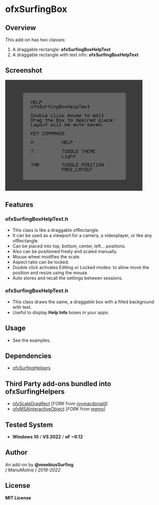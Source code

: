 # ofxSurfingBox

## Overview
This add-on has two classes: 
1. A draggable rectangle: **ofxSurfingBoxHelpText** 
2. A draggable rectangle with text info: **ofxSurfingBoxHelpText**

## Screenshot
![](/readme_images/Capture.PNG)

## Features

### ofxSurfingBoxHelpText.h
- This class is like a draggable ofRectangle.
- It can be used as a viewport for a camera, a videoplayer, or like any ofRectangle.
- Can be placed into top, bottom, center, left... positions.
- Also can be positioned freely and scaled manually.
- Mouse wheel modifies the scale.
- Aspect ratio can be locked.
- Double click activates Editing or Locked modes: to allow move the position and resize using the mouse.
- Auto stores and recall the settings between sessions.

### ofxSurfingBoxHelpText.h
- This class draws the same, a draggable box with a filled background with text.
- Useful to display **Help Info** boxes in your apps.

## Usage
- See the examples.

## Dependencies
* [ofxSurfingHelpers](https://github.com/moebiussurfing/ofxSurfingHelpers)  

## Third Party add-ons bundled into **ofxSurfingHelpers**
* [ofxScaleDragRect](https://github.com/moebiussurfing/ofxScaleDragRect) [_FORK_ from [roymacdonald](https://github.com/roymacdonald/ofxScaleDragRect)]  
* [ofxMSAInteractiveObject](https://github.com/moebiussurfing/ofxMSAInteractiveObject) [_FORK_ from [memo](https://github.com/memo/ofxMSAInteractiveObject)]  

## Tested System
* **Windows 10** / **VS 2022** / **oF ~0.12**

## Author
An add-on by **@moebiusSurfing**  
*( ManuMolina ) 2019-2022*  

## License
**MIT License**
